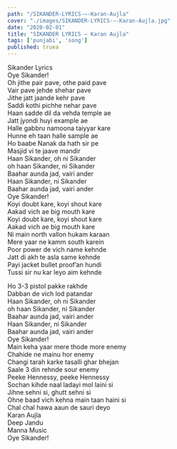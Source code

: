 ```yaml
---
path: "/SIKANDER-LYRICS-–-Karan-Aujla"
cover: "./images/SIKANDER-LYRICS-–-Karan-Aujla.jpg"
date: "2020-02-01"
title: "SIKANDER LYRICS – Karan Aujla"
tags: ['punjabi', 'song']
published: truea
---
```

  
Sikander Lyrics  
Oye Sikander!  
Oh jithe pair pave, othe paid pave  
Vair pave jehde shehar pave  
Jithe jatt jaande kehr pave  
Saddi kothi pichhe nehar pave  
Haan sadde dil da vehda temple ae  
Jatt jyondi huyi example ae  
Halle gabbru namoona taiyyar kare  
Hunne eh taan halle sample ae  
Ho baabe Nanak da hath sir pe  
Masjid vi te jaave mandir  
Haan Sikander, oh ni Sikander  
oh haan Sikander, ni Sikander  
Baahar aunda jad, vairi ander  
Haan Sikander, ni Sikander  
Baahar aunda jad, vairi ander  
Oye Sikander!  
Koyi doubt kare, koyi shout kare  
Aakad vich ae big mouth kare  
Koyi doubt kare, koyi shout kare  
Aakad vich ae big mouth kare  
Ni main north vallon hukam karaan  
Mere yaar ne kamm south karein  
Poor power de vich name kehnde  
Jatt di akh te asla same kehnde  
Payi jacket bullet proof’an hundi  
Tussi sir nu kar leyo aim kehnde  
  
  
  
  
  
  
Ho 3-3 pistol pakke rakhde  
Dabban de vich lod patandar  
Haan Sikander, oh ni Sikander  
oh haan Sikander, ni Sikander  
Baahar aunda jad, vairi ander  
Haan Sikander, ni Sikander  
Baahar aunda jad, vairi ander  
Oye Sikander!  
Main keha yaar mere thode more enemy  
Chahide ne mainu hor enemy  
Changi tarah karke tasalli ghar bhejan  
Saale 3 din rehnde sour enemy  
Peeke Hennessy, peeke Hennessy  
Sochan kihde naal ladayi mol laini si  
Jihne sehni si, ghutt sehni si  
Ohne baad vich kehna main taan haini si  
Chal chal hawa aaun de sauri deyo  
Karan Aujla  
Deep Jandu  
Manna Music  
Oye Sikander!  
